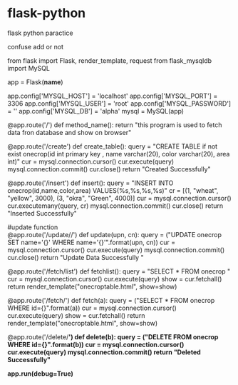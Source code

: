 # flask-python
flask python paractice

confuse add or not

from flask import Flask, render_template, request
from flask_mysqldb import MySQL

app = Flask(__name__)

app.config['MYSQL_HOST'] = 'localhost'
app.config['MYSQL_PORT'] = 3306
app.config['MYSQL_USER'] = 'root'
app.config['MYSQL_PASSWORD'] = ''
app.config['MYSQL_DB'] = 'alpha'
mysql = MySQL(app)


@app.route('/')
def method_name():
    return "this program is used to fetch data fron database and show on browser"


@app.route('/create')
def create_table():
    query = "CREATE TABLE if not exist onecrop(id int primary key , name varchar(20), color varchar(20), area int)"
    cur = mysql.connection.cursor()
    cur.execute(query)
    mysql.connection.commit()
    cur.close()
    return "Created Successfully"


@app.route('/insert')
def insert():
    query = "INSERT INTO onecrop(id,name,color,area) VALUES(%s,%s,%s,%s)"
    cr = [(1, "wheat", "yellow", 3000), (3, "okra", "Green", 4000)]
    cur = mysql.connection.cursor()
    cur.executemany(query, cr)
    mysql.connection.commit()
    cur.close()
    return "Inserted Successfully"
    
#update function   
@app.route('/update/<upn>/<cn>')
def update(upn, cn):
    query = ("UPDATE onecrop SET name='{}' WHERE name='{}'".format(upn, cn))
    cur = mysql.connection.cursor()
    cur.execute(query)
    mysql.connection.commit()
    cur.close()
    return "Update Data Successfully "

@app.route('/fetch/list')
def fetchlist():
    query = "SELECT * FROM onecrop "
    cur = mysql.connection.cursor()
    cur.execute(query)
    show = cur.fetchall()
    return render_template("onecroptable.html", show=show)


@app.route('/fetch/<a>')
def fetch(a):
    query = ("SELECT * FROM onecrop WHERE id={}".format(a))
    cur = mysql.connection.cursor()
    cur.execute(query)
    show = cur.fetchall()
    return render_template("onecroptable.html", show=show)


@app.route('/delete/<b>')
def delete(b):
    query = ("DELETE FROM onecrop WHERE  id={}".format(b))
    cur = mysql.connection.cursor()
    cur.execute(query)
    mysql.connection.commit()
    return "Deleted Successfully"


app.run(debug=True)
